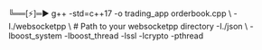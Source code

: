 ╚══[⚡]═▶ g++ -std=c++17 -o trading_app orderbook.cpp \    -I./websocketpp \               # Path to your websocketpp directory    -I./json \      -lboost_system -lboost_thread -lssl -lcrypto -pthread